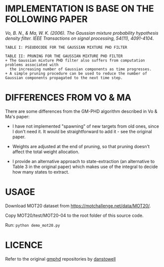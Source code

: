 IMPLEMENTATION IS BASE ON THE FOLLOWING PAPER
========================
*Vo, B. N., & Ma, W. K. (2006). The Gaussian mixture probability hypothesis density filter. IEEE Transactions on signal processing, 54(11), 4091-4104*.

    TABLE I: PSEUDOCODE FOR THE GAUSSIAN MIXTURE PHD FILTER
    
    TABLE II: PRUNING FOR THE GAUSSIAN MIXTURE PHD FILTER
    + The Gaussian mixture PHD filter also suffers from computation problems associated with 
      the increasing number of Gaussian components as time progresses.
    + A simple pruning procedure can be used to reduce the number of Gaussian components propagated to the next time step. 

DIFFERENCES FROM VO & MA
========================

There are some differences from the GM-PHD algorithm described in Vo & Ma's paper:

* I have not implemented "spawning" of new targets from old ones, since I don't 
  need it. It would be straightforward to add it - see the original paper.

* Weights are adjusted at the end of pruning, so that pruning doesn't affect
  the total weight allocation.

* I provide an alternative approach to state-extraction (an alternative to
  Table 3 in the original paper) which makes use of the integral to decide how
  many states to extract.


USAGE
=====

Download MOT20 dataset from https://motchallenge.net/data/MOT20/.

Copy MOT20/test/MOT20-04 to the root folder of this source code.

Run: `python demo_mot20.py`


LICENCE
=======

Refer to the original [gmphd](https://github.com/danstowell/gmphd) repositories by [danstowell](https://github.com/danstowell)
